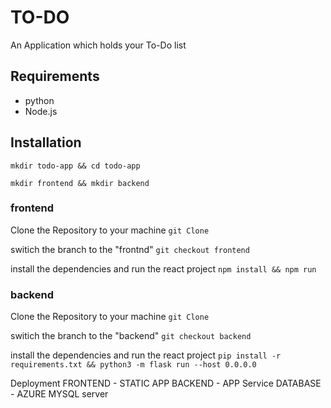 # TO-DO

An Application which holds your To-Do list

## Requirements
- python
- Node.js

## Installation
`mkdir todo-app && cd todo-app`

`mkdir frontend && mkdir backend`

### frontend
Clone the Repository to your machine
`git Clone`

switich the branch to the "frontnd"
`git checkout frontend`

install the dependencies and run the react project 
`npm install && npm run`

### backend
Clone the Repository to your machine
`git Clone`

switich the branch to the "backend"
`git checkout backend`

install the dependencies and run the react project 
`pip install -r requirements.txt && python3 -m flask run --host 0.0.0.0`

Deployment FRONTEND - STATIC APP BACKEND - APP Service DATABASE - AZURE MYSQL server